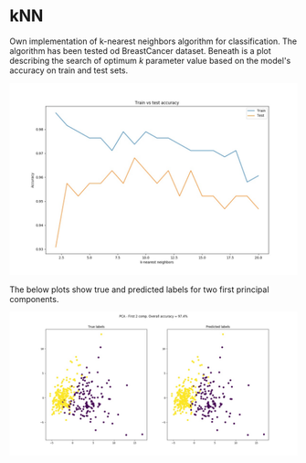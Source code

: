 # kNN
Own implementation of k-nearest neighbors algorithm for classification.
The algorithm has been tested od BreastCancer dataset. Beneath is a plot describing the search of optimum *k* parameter value based on the model's accuracy on train and test sets. 


![plot1](https://github.com/rpietrusinski/kNN-implementation/blob/master/plot1.jpg)


The below plots show true and predicted labels for two first principal components.

![plot1](https://github.com/rpietrusinski/kNN-implementation/blob/master/plot2.jpg)
